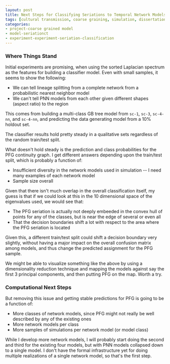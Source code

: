 ```yaml
---
layout: post
title: Next Steps for Classifying Seriations to Temporal Network Models 
tags: [cultural transmission, coarse graining, simulation, dissertation, seriation, algorithms, ML]
categories:
- project-coarse grained model
- model-seriationct
- experiment-experiment-seriation-classification
---
```


### Where Things Stand ###

Initial experiments are promising, when using the sorted Laplacian spectrum as the features for building a classifier model.  Even with small samples, it seems to show the following:  

* We can tell lineage splitting from a complete network from a probabilistic nearest neighbor model
* We can't tell PNN models from each other given different shapes (aspect ratio) to the region

This comes from building a multi-class GB tree model from `sc-1`, `sc-3`, `sc-4-nn`, and `sc-4-nn`, and predicting the data generating model from a 10% holdout set.  

The classifier results hold pretty steady in a qualitative sets regardless of the random train/test split.  

What doesn't hold steady is the prediction and class probabilities for the PFG continuity graph.  I get different answers depending upon the train/test split, which is probably a function of:

*  Insufficient diversity in the network models used in simulation -- I need many examples of each network model
*  Sample size overall

Given that there isn't much overlap in the overall classification itself, my guess is that if we could look at this in the 10 dimensional space of the eigenvalues used, we would see that:

*  The PFG seriation is actually not deeply embeeded in the convex hull of points for any of the classes, but is near the edge of several or even all
*  That the decision boundaries shift a lot with respect to the area where the PFG seriation is located

Given this, a different train/test split could shift a decision boundary very slightly, without having a major impact on the overall confusion matrix among models, and thus change the predicted assignment for the PFG sample.  

We might be able to visualize something like the above by using a dimensionality reduction technique and mapping the models against say the first 3 principal components, and then putting PFG on the map.  Worth a try.  

### Computational Next Steps ###

But removing this issue and getting stable predictions for PFG is going to be a function of:

* More classes of network models, since PFG might not really be well described by any of the existing ones
* More network models per class
* More samples of simulations per network model (or model class)

While I develop more network models, I will probably start doing the second and third for the existing four models, but with PNN models collapsed down to a single model.  I don't have the formal infrastructure yet for doing multiple realizations of a single network model, so that's the first step.  

